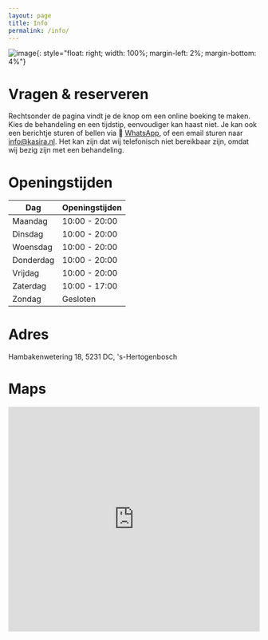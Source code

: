 ```yaml
---
layout: page
title: Info
permalink: /info/
---
```

![image](../assets/banner.jpg){: style="float: right; width: 100%; margin-left: 2%; margin-bottom: 4%"}

# Vragen & reserveren
Rechtsonder de pagina vindt je de knop om een online boeking te maken. Kies de behandeling en een tijdstip, eenvoudiger kan haast niet.
Je kan ook een berichtje sturen of bellen via 💬 [WhatsApp](https://api.whatsapp.com/send?phone=%2B31615416446), of een email sturen naar [info@kasira.nl](mailto:info@kasira.nl). Het kan zijn dat wij telefonisch niet bereikbaar zijn, omdat wij bezig zijn met een behandeling.

# Openingstijden

| Dag       | Openingstijden  |
|-----------|-----------------|
| Maandag   | 10:00 - 20:00   |
| Dinsdag   | 10:00 - 20:00   |
| Woensdag  | 10:00 - 20:00   |
| Donderdag | 10:00 - 20:00   |
| Vrijdag   | 10:00 - 20:00   |
| Zaterdag  | 10:00 - 17:00   |
| Zondag    | Gesloten        |

# Adres
Hambakenwetering 18, 5231 DC, 's-Hertogenbosch

# Maps
<iframe src="https://www.google.com/maps/embed?pb=!1m18!1m12!1m3!1d2471.986835754666!2d5.2916896127627435!3d51.71498337174393!2m3!1f0!2f0!3f0!3m2!1i1024!2i768!4f13.1!3m3!1m2!1s0x47c6ee139ee7ef05%3A0xba7d469652d08533!2sHambakenwetering%2018%2C%205231%20DC%20&#39;s-Hertogenbosch!5e0!3m2!1sen!2snl!4v1714031611390!5m2!1sen!2snl" width="100%" height="450" style="border:0;" allowfullscreen="" loading="lazy" referrerpolicy="no-referrer-when-downgrade"></iframe>

<div class="salonized-booking" data-company="yuxfdDQNtyh2fTTnntue1pWB" data-color="#fc1d33" data-language="nl" data-position="right" data-outline="shadow"></div><script src="https://static-widget.salonized.com/loader.js"></script>
